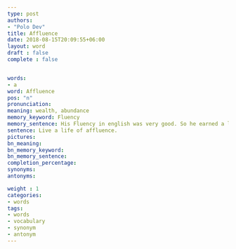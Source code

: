```yaml
---
type: post
authors:
- "Polo Dev"
title: Affluence
date: 2018-08-15T20:09:55+06:00
layout: word
draft : false
complete : false


words:
- a
word: Affluence
pos: "n"
pronunciation:
meaning: wealth, abundance
memory_keyword: Fluency
memory_sentence: His Fluency in english was very good. So he earned a lot of wealth.
sentence: Live a life of affluence.
pictures:
bn_meaning: 
bn_memory_keyword: 
bn_memory_sentence:
completion_percentage:
synonyms:
antonyms:

weight : 1
categories:
- words
tags:
- words
- vocabulary
- synonym
- antonym
---
```

